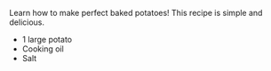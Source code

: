 Learn how to make perfect baked potatoes! This recipe is simple and delicious.
- 1 large potato
- Cooking oil
- Salt
